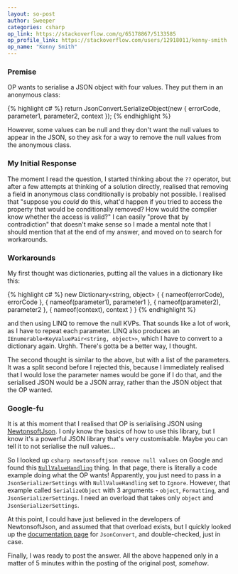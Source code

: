 ```yaml
---
layout: so-post
author: Sweeper
categories: csharp
op_link: https://stackoverflow.com/q/65178867/5133585
op_profile_link: https://stackoverflow.com/users/12918011/kenny-smith
op_name: "Kenny Smith"
---
```


### Premise

OP wants to serialise a JSON object with four values. They put them in an anonymous class:

{% highlight c# %}
return JsonConvert.SerializeObject(new
{
    errorCode,
    parameter1,
    parameter2,
    context 
});
{% endhighlight %}

However, some values can be null and they don't want the null values to appear in the JSON, so they ask for a way to remove the null values from the anonymous class.

### My Initial Response

The moment I read the question, I started thinking about the `??` operator, but after a few attempts at thinking of a solution directly, realised that removing a field in anonymous class conditionally is probably not possible. I realised that "suppose you *could* do this, what'd happen if you tried to access the property that would be conditionally removed? How would the compiler know whether the access is valid?" I can easily "prove that by contradiction" that doesn't make sense so I made a mental note that I should mention that at the end of my answer, and moved on to search for workarounds.

### Workarounds

My first thought was dictionaries, putting all the values in a dictionary like this:

{% highlight c# %}
new Dictionary<string, object>
{
    { nameof(errorCode), errorCode },
    { nameof(parameter1), parameter1 },
    { nameof(parameter2), parameter2 },
    { nameof(context), context } 
}
{% endhighlight %}

and then using LINQ to remove the null KVPs. That sounds like a lot of work, as I have to repeat each parameter. LINQ also produces an `IEnumerable<KeyValuePair<string, object>>`, which I have to convert to a dictionary again. Urghh. There's gotta be a better way, I thought.

The second thought is similar to the above, but with a list of the parameters. It was a split second before I rejected this, because I immediately realised that I would lose the parameter names would be gone if I do that, and the serialised JSON would be a JSON array, rather than the JSON object that the OP wanted.

### Google-fu

It is at this moment that I realised that OP is serialising JSON using [NewtonsoftJson](https://www.newtonsoft.com). I only know the basics of how to use this library, but I know it's a powerful JSON library that's very customisable. Maybe you can tell it to not serialise the null values...

So I looked up `csharp newtonsoftjson remove null values` on Google and found this [`NullValueHandling`](https://www.newtonsoft.com/json/help/html/NullValueHandlingIgnore.htm) thing. In that page, there is literally a code example doing what the OP wants! Apparently, you just need to pass in a `JsonSerializerSettings` with `NullValueHandling` set to `Ignore`. However, that example called `SerializeObject` with 3 arguments - `object`, `Formatting`, and `JsonSerializerSettings`. I need an overload that takes only `object` and `JsonSerializerSettings`.

At this point, I could have just believed in the developers of NewtonsoftJson, and assumed that that overload exists, but I quickly looked up the [documentation page](https://www.newtonsoft.com/json/help/html/M_Newtonsoft_Json_JsonConvert_SerializeObject_5.htm) for `JsonConvert`, and double-checked, just in case.

Finally, I was ready to post the answer. All the above happened only in a matter of 5 minutes within the posting of the original post, *somehow*.
